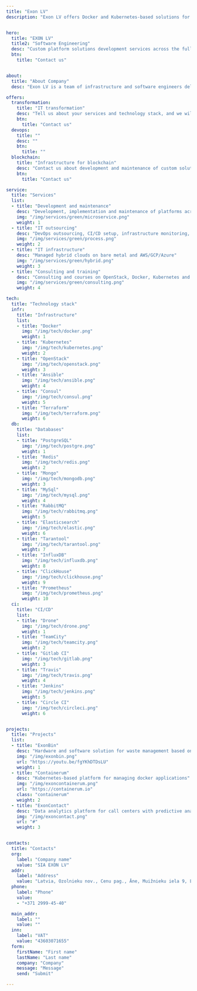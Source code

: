 ```yaml
---
title: "Exon LV"
description: "Exon LV offers Docker and Kubernetes-based solutions for managing microservice applications. Setup and configuration of hybrid clouds, infrastructure management. IT outsourcing and technical support. Advising on virtualization, Kubernetes, DevOps, CI/CD."


hero:
  title: "EXON LV"
  title2: "Software Engineering"
  desc: "Custom platform solutions development services across the full development lifecycle from concept design through implementation to maintenance"
  btn:
    title: "Contact us"


about:
  title: "About Company"
  desc: "Exon LV is a team of infrastructure and software engineers delivering custom PaaS across diverse application fields. Our solutions are based on cutting-edge technologies and meet the modern requirements to cost effectiveness and security."

offers:
  transformation:
    title: "IT transformation"
    desc: "Tell us about your services and technology stack, and we will help you optimize IT processes and reduce infrastructure maintenance costs"
    btn:
      title: "Contact us"
  devops:
    title: ""
    desc: ""
    btn:
      title: ""
  blockchain:
    title: "Infrastructure for blockchain"
    desc: "Contact us about development and maintenance of custom solutions for blockchain"
    btn:
      title: "Contact us"

service:
  title: "Services"
  list:
  - title: "Development and maintenance"
    desc: "Development, implementation and maintenance of platforms across their full life cycle"
    img: "/img/services/green/microservice.png"
    weight: 1
  - title: "IT outsourcing"
    desc: "DevOps outsourcing, CI/CD setup, infrastructure monitoring, network configuration, etc."
    img: "/img/services/green/process.png"
    weight: 2
  - title: "IT infrastructure"
    desc: "Managed hybrid clouds on bare metal and AWS/GCP/Azure"
    img: "/img/services/green/hybrid.png"
    weight: 3
  - title: "Consulting and training"
    desc: "Consulting and courses on OpenStack, Docker, Kubernetes and CI/CD tools"
    img: "/img/services/green/consulting.png"
    weight: 4

tech:
  title: "Technology stack"
  infr:
    title: "Infrastructure"
    list:
    - title: "Docker"
      img: "/img/tech/docker.png"
      weight: 1
    - title: "Kubernetes"
      img: "/img/tech/kubernetes.png"
      weight: 2
    - title: "OpenStack"
      img: "/img/tech/openstack.png"
      weight: 3
    - title: "Ansible"
      img: "/img/tech/ansible.png"
      weight: 4
    - title: "Consul"
      img: "/img/tech/consul.png"
      weight: 5
    - title: "Terraform"
      img: "/img/tech/terraform.png"
      weight: 6
  db:
    title: "Databases"
    list:
    - title: "PostgreSQL"
      img: "/img/tech/postgre.png"
      weight: 1
    - title: "Redis"
      img: "/img/tech/redis.png"
      weight: 2
    - title: "Mongo"
      img: "/img/tech/mongodb.png"
      weight: 3
    - title: "MySql"
      img: "/img/tech/mysql.png"
      weight: 4
    - title: "RabbitMQ"
      img: "/img/tech/rabbitmq.png"
      weight: 5
    - title: "Elasticsearch"
      img: "/img/tech/elastic.png"
      weight: 6
    - title: "Tarantool"
      img: "/img/tech/tarantool.png"
      weight: 7
    - title: "InfluxDB"
      img: "/img/tech/influxdb.png"
      weight: 8
    - title: "ClickHouse"
      img: "/img/tech/clickhouse.png"
      weight: 9
    - title: "Prometheus"
      img: "/img/tech/prometheus.png"
      weight: 10
  ci:
    title: "CI/CD"
    list:
    - title: "Drone"
      img: "/img/tech/drone.png"
      weight: 1
    - title: "TeamCity"
      img: "/img/tech/teamcity.png"
      weight: 2
    - title: "Gitlab CI"
      img: "/img/tech/gitlab.png"
      weight: 3
    - title: "Travis"
      img: "/img/tech/travis.png"
      weight: 4
    - title: "Jenkins"
      img: "/img/tech/jenkins.png"
      weight: 5
    - title: "Circle CI"
      img: "/img/tech/circleci.png"
      weight: 6


projects:
  title: "Projects"
  list:
  - title: "ExonBin"
    desc: "Hardware and software solution for waste management based on IoT and machine learning"
    img: "/img/exonbin.png"
    url: "https://youtu.be/fgYKhDTDsLU"
    weight: 1
  - title: "Containerum"
    desc: "Kubernetes-based platform for managing docker applications"
    img: "/img/exoncontainerum.png"
    url: "https://containerum.io"
    class: "containerum"
    weight: 2
  - title: "ExonContact"
    desc: "Data analytics platform for call centers with predictive analysis and machine learning features"
    img: "/img/exoncontact.png"
    url: "#"
    weight: 3


contacts:
  title: "Contacts"
  org:
    label: "Company name"
    value: "SIA EXON LV"
  addr:
    label: "Address"
    value: "Latvia, Ozolnieku nov., Cenu pag., Āne, Muižnieku iela 9, LV-3043"
  phone:
    label: "Phone"
    value:
    - "+371 2999-45-40"

  main_addr:
    label: ""
    value: ""
  inn:
    label: "VAT"
    value: "43603071655"
  form:
    firstName: "First name"
    lastName: "Last name"
    company: "Company"
    message: "Message"
    send: "Submit"

---
```

